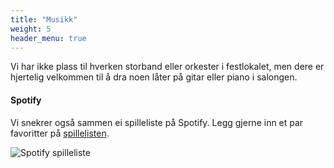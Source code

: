 ```yaml
---
title: "Musikk"
weight: 5
header_menu: true
---
```


Vi har ikke plass til hverken storband eller orkester i festlokalet, men dere er hjertelig velkommen til å dra noen låter på gitar eller piano i salongen.

#### Spotify
Vi snekrer også sammen ei spilleliste på Spotify. Legg gjerne inn et par favoritter på [spillelisten](https://open.spotify.com/playlist/3rSWoPUBO1m8i2m3KHjCpT?si=DjvpS-LfRwOXGZcYi_Xjsw&pt=d2c50dc00bcc582c1f6838d68d763854).

![Spotify spilleliste](images/spotify-logo.png)